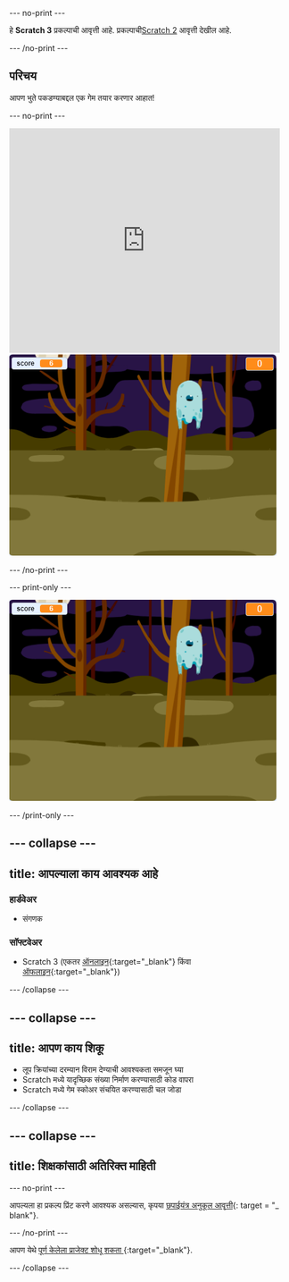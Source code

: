 \--- no-print \---

हे **Scratch 3** प्रकल्पाची आवृत्ती आहे. प्रकल्पाची[Scratch 2](https://projects.raspberrypi.org/en/projects/ghostbusters-scratch2) आवृत्ती देखील आहे.

\--- /no-print \---

## परिचय

आपण भुते पकडण्याबद्दल एक गेम तयार करणार आहात!

\--- no-print \---

<div class="scratch-preview">
  <iframe allowtransparency="true" width="485" height="402" src="https://scratch.mit.edu/projects/embed/276874679/?autostart=false" frameborder="0" scrolling="no"></iframe>
  <img src="images/showcase-static.png">
</div>

\--- /no-print \---

\--- print-only \---

![शोकेस](images/showcase-static.png)

\--- /print-only \---

## \--- collapse \---

## title: आपल्याला काय आवश्यक आहे

### हार्डवेअर

- संगणक

### सॉफ्टवेअर

- Scratch 3 (एकतर [ऑनलाइन](https://rpf.io/scratchon){:target="_blank"} किंवा [ऑफलाइन](https://rpf.io/scratchoff){:target="_blank"})

\--- /collapse \---

## \--- collapse \---

## title: आपण काय शिकू

- लूप क्रियांच्या दरम्यान विराम देण्याची आवश्यकता समजून घ्या
- Scratch मध्ये यादृच्छिक संख्या निर्माण करण्यासाठी कोड वापरा
- Scratch मध्ये गेम स्कोअर संचयित करण्यासाठी चल जोडा

\--- /collapse \---

## \--- collapse \---

## title: शिक्षकांसाठी अतिरिक्त माहिती

\--- no-print \---

आपल्यला हा प्रकल्प प्रिंट करणे आवश्यक असल्यास, कृपया [छपाईयंत्र अनुकूल आवृत्ती](https://projects.raspberrypi.org/en/projects/ghostbusters/print){: target = "_ blank"}.

\--- /no-print \---

आपण येथे [ पूर्ण केलेला प्राजेक्ट शोधू शकता ](https://rpf.io/p/en/ghostbusters-get){:target="_blank"}.

\--- /collapse \---